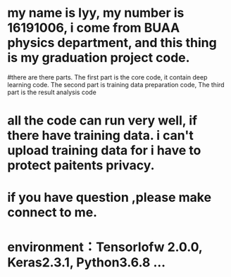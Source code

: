 # my name is lyy, my number is 16191006, i come from BUAA physics department, and this thing is my graduation project code.
#there are there parts. The first part is the core code, it contain deep learning code. The second part is training data preparation code, The third part is the result analysis code
# all the code can run very well, if there have training data. i can't upload training data for i have to protect paitents privacy. 
# if you have question ,please make connect to me.
# environment：Tensorlofw 2.0.0, Keras2.3.1, Python3.6.8  ... 
